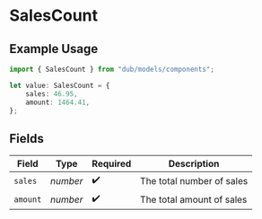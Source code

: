 # SalesCount

## Example Usage

```typescript
import { SalesCount } from "dub/models/components";

let value: SalesCount = {
    sales: 46.95,
    amount: 1464.41,
};
```

## Fields

| Field                     | Type                      | Required                  | Description               |
| ------------------------- | ------------------------- | ------------------------- | ------------------------- |
| `sales`                   | *number*                  | :heavy_check_mark:        | The total number of sales |
| `amount`                  | *number*                  | :heavy_check_mark:        | The total amount of sales |